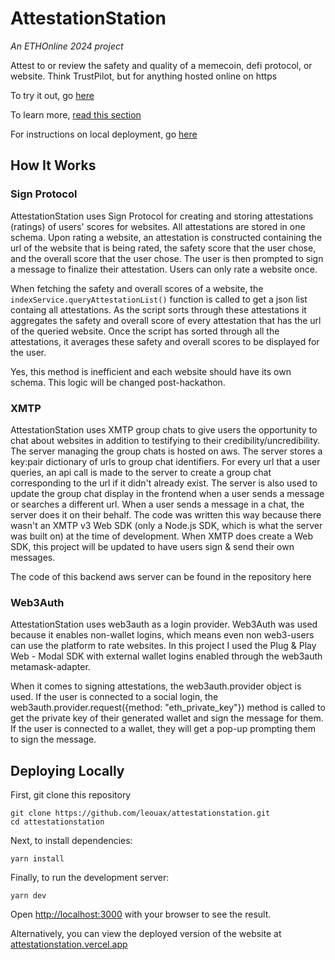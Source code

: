 # AttestationStation

*An ETHOnline 2024 project*

Attest to or review the safety and quality of a memecoin, defi protocol, or website. Think TrustPilot, but for anything hosted online on https

To try it out, go [here](https://attestationstation.vercel.app)

To learn more, [read this section](#how-it-works)

For instructions on local deployment, go [here](#deploying-locally)

## How It Works

### Sign Protocol 

AttestationStation uses Sign Protocol for creating and storing attestations (ratings) of users' scores for websites. All attestations are stored in one schema. Upon rating a website, an attestation is constructed containing the url of the website that is being rated, the safety score that the user chose, and the overall score that the user chose. The user is then prompted to sign a message to finalize their attestation. Users can only rate a website once. 

When fetching the safety and overall scores of a website, the ```indexService.queryAttestationList()``` function is called to get a json list containg all attestations. As the script sorts through these attestations it aggregates the safety and overall score of every attestation that has the url of the queried website. Once the script has sorted through all the attestations, it averages these safety and overall scores to be displayed for the user. 

Yes, this method is inefficient and each website should have its own schema. This logic will be changed post-hackathon. 

### XMTP 

AttestationStation uses XMTP group chats to give users the opportunity to chat about websites in addition to testifying to their credibility/uncredibility. The server managing the group chats is hosted on aws. The server stores a key:pair dictionary of urls to group chat identifiers. For every url that a user queries, an api call is made to the server to create a group chat corresponding to the url if it didn't already exist. The server is also used to update the group chat display in the frontend when a user sends a message or searches a different url. When a user sends a message in a chat, the server does it on their behalf. The code was written this way because there wasn't an XMTP v3 Web SDK (only a Node.js SDK, which is what the server was built on) at the time of development. When XMTP does create a Web SDK, this project will be updated to have users sign & send their own messages.  

The code of this backend aws server can be found in the repository here 

### Web3Auth 

AttestationStation uses web3auth as a login provider. Web3Auth was used because it enables non-wallet logins, which means even non web3-users can use the platform to rate websites. In this project I used the Plug & Play Web - Modal SDK with external wallet logins enabled through the web3auth metamask-adapter. 

When it comes to signing attestations, the web3auth.provider object is used. If the user is connected to a social login, the web3auth.provider.request({method: "eth_private_key"}) method is called to get the private key of their generated wallet and sign the message for them. If the user is connected to a wallet, they will get a pop-up prompting them to sign the message.


## Deploying Locally 

First, git clone this repository

```
git clone https://github.com/leouax/attestationstation.git
cd attestationstation
```

Next, to install dependencies:

```
yarn install
```

Finally, to run the development server:

```
yarn dev
```

Open [http://localhost:3000](http://localhost:3000) with your browser to see the result.

Alternatively, you can view the deployed version of the website at [attestationstation.vercel.app](https://attestationstation.vercel.app)

